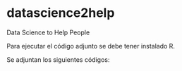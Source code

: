 # datascience2help
Data Science to Help People

Para ejecutar el código adjunto se debe tener instalado R. 

Se adjuntan los siguientes códigos:
